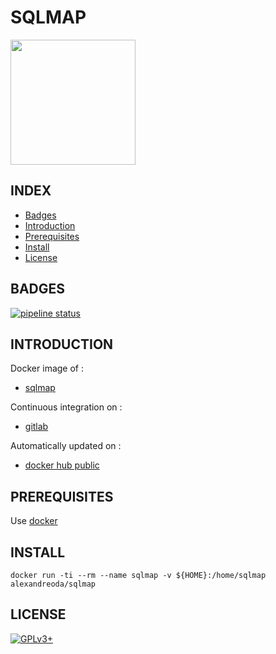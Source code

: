 # SQLMAP

<img src="https://upload.wikimedia.org/wikipedia/commons/thumb/4/4f/Sqlmap_logo.png/800px-Sqlmap_logo.png" width="200" height="200"/>


## INDEX

- [Badges](#BADGES)
- [Introduction](#INTRODUCTION)
- [Prerequisites](#PREREQUISITESITES)
- [Install](#INSTALL)
- [License](#LICENSE)


## BADGES

[![pipeline status](https://gitlab.com/oda-alexandre/sqlmap/badges/master/pipeline.svg)](https://gitlab.com/oda-alexandre/sqlmap/commits/master)


## INTRODUCTION

Docker image of :

- [sqlmap](http://sqlmap.org)

Continuous integration on :

- [gitlab](https://gitlab.com/oda-alexandre/android-studio/pipelines)

Automatically updated on :

- [docker hub public](https://hub.docker.com/r/alexandreoda/sqlmap/)


## PREREQUISITES

Use [docker](https://www.docker.com)


## INSTALL

```
docker run -ti --rm --name sqlmap -v ${HOME}:/home/sqlmap alexandreoda/sqlmap
```


## LICENSE

[![GPLv3+](http://gplv3.fsf.org/gplv3-127x51.png)](https://gitlab.com/oda-alexandre/sqlmap/blob/master/LICENSE)
